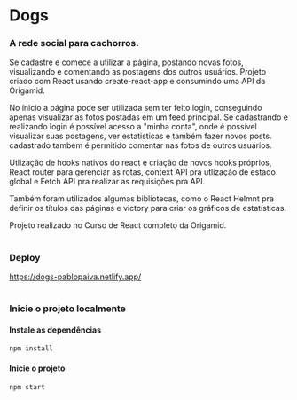 # Dogs
### A rede social para cachorros.

Se cadastre e comece a utilizar a página, postando novas fotos, visualizando e comentando as postagens dos outros usuários. Projeto criado com React usando create-react-app e consumindo uma API da Origamid.

No ínicio a página pode ser utilizada sem ter feito login, conseguindo apenas visualizar as fotos postadas em um feed principal. Se cadastrando e realizando login é possível acesso a "minha conta", onde é possível visualizar suas postagens, ver estatisticas e também fazer novos posts. cadastrado também é permitido comentar nas fotos de outros usuários.

Utlização de hooks nativos do react e criação de novos hooks próprios, React router para gerenciar as rotas, context API pra utlização de estado global e Fetch API pra realizar as requisições pra API.

Também foram utilizados algumas bibliotecas, como o React Helmnt pra definir os títulos das páginas e victory para criar os gráficos de estatísticas.

Projeto realizado no Curso de React completo da Origamid.
#
### Deploy

https://dogs-pablopaiva.netlify.app/
#

### Inicie o projeto localmente

#### Instale as dependências
```
npm install
```

#### Inicie o projeto
```
npm start
```
